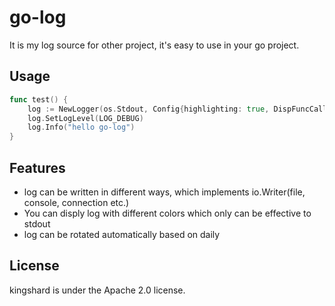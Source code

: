 # go-log
It is my log source for other project, it's easy to use in your go project.

## Usage
~~~go
func test() {
	log := NewLogger(os.Stdout, Config{highlighting: true, DispFuncCall: true})
	log.SetLogLevel(LOG_DEBUG)
	log.Info("hello go-log")
}
~~~
## Features
* log can be written in different ways, which implements io.Writer(file, console, connection etc.)
* You can disply log with different colors which only can be effective to stdout
* log can be rotated automatically based on daily

## License
kingshard is under the Apache 2.0 license.

